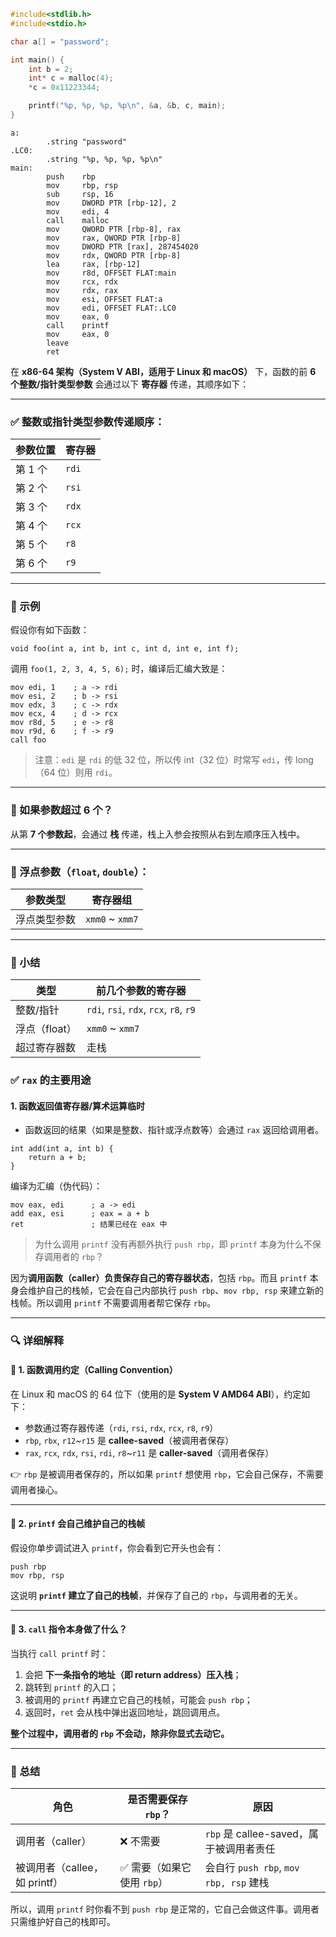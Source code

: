 ```cpp
#include<stdlib.h>
#include<stdio.h>

char a[] = "password";

int main() {
    int b = 2;
    int* c = malloc(4);
    *c = 0x11223344;

    printf("%p, %p, %p, %p\n", &a, &b, c, main);
}
```



```
a:
        .string "password"
.LC0:
        .string "%p, %p, %p, %p\n"
main:
        push    rbp
        mov     rbp, rsp
        sub     rsp, 16
        mov     DWORD PTR [rbp-12], 2
        mov     edi, 4
        call    malloc
        mov     QWORD PTR [rbp-8], rax
        mov     rax, QWORD PTR [rbp-8]
        mov     DWORD PTR [rax], 287454020
        mov     rdx, QWORD PTR [rbp-8]
        lea     rax, [rbp-12]
        mov     r8d, OFFSET FLAT:main
        mov     rcx, rdx
        mov     rdx, rax
        mov     esi, OFFSET FLAT:a
        mov     edi, OFFSET FLAT:.LC0
        mov     eax, 0
        call    printf
        mov     eax, 0
        leave
        ret
```

在 **x86-64 架构（System V ABI，适用于 Linux 和 macOS）** 下，函数的前 **6 个整数/指针类型参数** 会通过以下 **寄存器** 传递，其顺序如下：

------

### ✅ 整数或指针类型参数传递顺序：

| 参数位置 | 寄存器 |
| -------- | ------ |
| 第 1 个  | `rdi`  |
| 第 2 个  | `rsi`  |
| 第 3 个  | `rdx`  |
| 第 4 个  | `rcx`  |
| 第 5 个  | `r8`   |
| 第 6 个  | `r9`   |



------

### 🧠 示例

假设你有如下函数：

```
void foo(int a, int b, int c, int d, int e, int f);
```

调用 `foo(1, 2, 3, 4, 5, 6);` 时，编译后汇编大致是：

```
mov edi, 1    ; a -> rdi
mov esi, 2    ; b -> rsi
mov edx, 3    ; c -> rdx
mov ecx, 4    ; d -> rcx
mov r8d, 5    ; e -> r8
mov r9d, 6    ; f -> r9
call foo
```

> 注意：`edi` 是 `rdi` 的低 32 位，所以传 int（32 位）时常写 `edi`，传 long（64 位）则用 `rdi`。

------

### 📌 如果参数超过 6 个？

从第 **7 个参数起**，会通过 **栈** 传递，栈上入参会按照从右到左顺序压入栈中。

------

### 🧬 浮点参数（`float`, `double`）：

| 参数类型     | 寄存器组        |
| ------------ | --------------- |
| 浮点类型参数 | `xmm0` ~ `xmm7` |



------

### 📎 小结

| 类型          | 前几个参数的寄存器                     |
| ------------- | -------------------------------------- |
| 整数/指针     | `rdi`, `rsi`, `rdx`, `rcx`, `r8`, `r9` |
| 浮点（float） | `xmm0` ~ `xmm7`                        |
| 超过寄存器数  | 走栈                                   |

### ✅ `rax` 的主要用途

#### 1. **函数返回值寄存器/算术运算临时**

- 函数返回的结果（如果是整数、指针或浮点数等）会通过 `rax` 返回给调用者。

```
int add(int a, int b) {
    return a + b;
}
```

编译为汇编（伪代码）：

```
mov eax, edi      ; a -> edi
add eax, esi      ; eax = a + b
ret               ; 结果已经在 eax 中
```





> 为什么调用 `printf` 没有再额外执行 `push rbp`，即 `printf` 本身为什么不保存调用者的 `rbp`？

因为**调用函数（caller）负责保存自己的寄存器状态**，包括 `rbp`。而且 `printf` 本身会维护自己的栈帧，它会在自己内部执行 `push rbp`、`mov rbp, rsp` 来建立新的栈帧。所以调用 `printf` 不需要调用者帮它保存 `rbp`。

------

### 🔍 详细解释

#### 📌 1. 函数调用约定（Calling Convention）

在 Linux 和 macOS 的 64 位下（使用的是 **System V AMD64 ABI**），约定如下：

- 参数通过寄存器传递（`rdi`, `rsi`, `rdx`, `rcx`, `r8`, `r9`）
- `rbp`, `rbx`, `r12`~`r15` 是 **callee-saved**（被调用者保存）
- `rax`, `rcx`, `rdx`, `rsi`, `rdi`, `r8`~`r11` 是 **caller-saved**（调用者保存）

👉 `rbp` 是被调用者保存的，所以如果 `printf` 想使用 `rbp`，它会自己保存，不需要调用者操心。

------

#### 📌 2. `printf` 会自己维护自己的栈帧

假设你单步调试进入 `printf`，你会看到它开头也会有：

```
push rbp
mov rbp, rsp
```

这说明 **`printf` 建立了自己的栈帧**，并保存了自己的 `rbp`，与调用者的无关。

------

#### 📌 3. `call` 指令本身做了什么？

当执行 `call printf` 时：

1. 会把 **下一条指令的地址（即 return address）压入栈**；
2. 跳转到 `printf` 的入口；
3. 被调用的 `printf` 再建立它自己的栈帧，可能会 `push rbp`；
4. 返回时，`ret` 会从栈中弹出返回地址，跳回调用点。

**整个过程中，调用者的 `rbp` 不会动，除非你显式去动它。**

------

### 📘 总结

| 角色                          | 是否需要保存 `rbp`？       | 原因                                    |
| ----------------------------- | -------------------------- | --------------------------------------- |
| 调用者（caller）              | ❌ 不需要                   | `rbp` 是 callee-saved，属于被调用者责任 |
| 被调用者（callee，如 printf） | ✅ 需要（如果它使用 `rbp`） | 会自行 `push rbp`, `mov rbp, rsp` 建栈  |



所以，调用 `printf` 时你看不到 `push rbp` 是正常的，它自己会做这件事。调用者只需维护好自己的栈即可。
